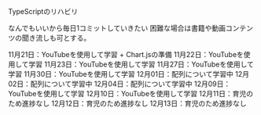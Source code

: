 TypeScriptのリハビリ


なんでもいいから毎日1コミットしていきたい
困難な場合は書籍や動画コンテンツの聞き流しも可とする。

11月21日：YouTubeを使用して学習 + Chart.jsの準備
11月22日：YouTubeを使用して学習
11月23日：YouTubeを使用して学習
11月27日：YouTubeを使用して学習
11月30日：YouTubeを使用して学習
12月01日：配列について学習中
12月02日：配列について学習中
12月04日：配列について学習中
12月09日：YouTubeを使用して学習
12月10日：YouTubeを使用して学習
12月11日：育児のため進捗なし
12月12日：育児のため進捗なし
12月13日：育児のため進捗なし
